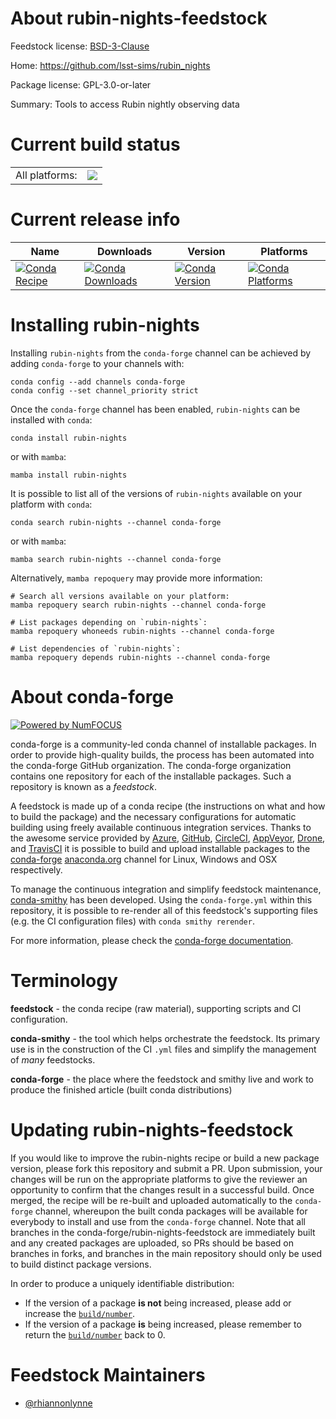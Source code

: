 About rubin-nights-feedstock
============================

Feedstock license: [BSD-3-Clause](https://github.com/conda-forge/rubin-nights-feedstock/blob/main/LICENSE.txt)

Home: https://github.com/lsst-sims/rubin_nights

Package license: GPL-3.0-or-later

Summary: Tools to access Rubin nightly observing data

Current build status
====================


<table><tr><td>All platforms:</td>
    <td>
      <a href="https://dev.azure.com/conda-forge/feedstock-builds/_build/latest?definitionId=26655&branchName=main">
        <img src="https://dev.azure.com/conda-forge/feedstock-builds/_apis/build/status/rubin-nights-feedstock?branchName=main">
      </a>
    </td>
  </tr>
</table>

Current release info
====================

| Name | Downloads | Version | Platforms |
| --- | --- | --- | --- |
| [![Conda Recipe](https://img.shields.io/badge/recipe-rubin--nights-green.svg)](https://anaconda.org/conda-forge/rubin-nights) | [![Conda Downloads](https://img.shields.io/conda/dn/conda-forge/rubin-nights.svg)](https://anaconda.org/conda-forge/rubin-nights) | [![Conda Version](https://img.shields.io/conda/vn/conda-forge/rubin-nights.svg)](https://anaconda.org/conda-forge/rubin-nights) | [![Conda Platforms](https://img.shields.io/conda/pn/conda-forge/rubin-nights.svg)](https://anaconda.org/conda-forge/rubin-nights) |

Installing rubin-nights
=======================

Installing `rubin-nights` from the `conda-forge` channel can be achieved by adding `conda-forge` to your channels with:

```
conda config --add channels conda-forge
conda config --set channel_priority strict
```

Once the `conda-forge` channel has been enabled, `rubin-nights` can be installed with `conda`:

```
conda install rubin-nights
```

or with `mamba`:

```
mamba install rubin-nights
```

It is possible to list all of the versions of `rubin-nights` available on your platform with `conda`:

```
conda search rubin-nights --channel conda-forge
```

or with `mamba`:

```
mamba search rubin-nights --channel conda-forge
```

Alternatively, `mamba repoquery` may provide more information:

```
# Search all versions available on your platform:
mamba repoquery search rubin-nights --channel conda-forge

# List packages depending on `rubin-nights`:
mamba repoquery whoneeds rubin-nights --channel conda-forge

# List dependencies of `rubin-nights`:
mamba repoquery depends rubin-nights --channel conda-forge
```


About conda-forge
=================

[![Powered by
NumFOCUS](https://img.shields.io/badge/powered%20by-NumFOCUS-orange.svg?style=flat&colorA=E1523D&colorB=007D8A)](https://numfocus.org)

conda-forge is a community-led conda channel of installable packages.
In order to provide high-quality builds, the process has been automated into the
conda-forge GitHub organization. The conda-forge organization contains one repository
for each of the installable packages. Such a repository is known as a *feedstock*.

A feedstock is made up of a conda recipe (the instructions on what and how to build
the package) and the necessary configurations for automatic building using freely
available continuous integration services. Thanks to the awesome service provided by
[Azure](https://azure.microsoft.com/en-us/services/devops/), [GitHub](https://github.com/),
[CircleCI](https://circleci.com/), [AppVeyor](https://www.appveyor.com/),
[Drone](https://cloud.drone.io/welcome), and [TravisCI](https://travis-ci.com/)
it is possible to build and upload installable packages to the
[conda-forge](https://anaconda.org/conda-forge) [anaconda.org](https://anaconda.org/)
channel for Linux, Windows and OSX respectively.

To manage the continuous integration and simplify feedstock maintenance,
[conda-smithy](https://github.com/conda-forge/conda-smithy) has been developed.
Using the ``conda-forge.yml`` within this repository, it is possible to re-render all of
this feedstock's supporting files (e.g. the CI configuration files) with ``conda smithy rerender``.

For more information, please check the [conda-forge documentation](https://conda-forge.org/docs/).

Terminology
===========

**feedstock** - the conda recipe (raw material), supporting scripts and CI configuration.

**conda-smithy** - the tool which helps orchestrate the feedstock.
                   Its primary use is in the construction of the CI ``.yml`` files
                   and simplify the management of *many* feedstocks.

**conda-forge** - the place where the feedstock and smithy live and work to
                  produce the finished article (built conda distributions)


Updating rubin-nights-feedstock
===============================

If you would like to improve the rubin-nights recipe or build a new
package version, please fork this repository and submit a PR. Upon submission,
your changes will be run on the appropriate platforms to give the reviewer an
opportunity to confirm that the changes result in a successful build. Once
merged, the recipe will be re-built and uploaded automatically to the
`conda-forge` channel, whereupon the built conda packages will be available for
everybody to install and use from the `conda-forge` channel.
Note that all branches in the conda-forge/rubin-nights-feedstock are
immediately built and any created packages are uploaded, so PRs should be based
on branches in forks, and branches in the main repository should only be used to
build distinct package versions.

In order to produce a uniquely identifiable distribution:
 * If the version of a package **is not** being increased, please add or increase
   the [``build/number``](https://docs.conda.io/projects/conda-build/en/latest/resources/define-metadata.html#build-number-and-string).
 * If the version of a package **is** being increased, please remember to return
   the [``build/number``](https://docs.conda.io/projects/conda-build/en/latest/resources/define-metadata.html#build-number-and-string)
   back to 0.

Feedstock Maintainers
=====================

* [@rhiannonlynne](https://github.com/rhiannonlynne/)

